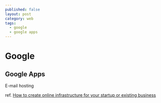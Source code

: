 ```yaml
---
published: false
layout: post
category: web
tags: 
  - google
  - google apps
---
```


# Google

## Google Apps
E-mail hosting

ref. [How to create online infrastructure for your startup or existing business](http://blog.advertan.com/2013/02/google-app-engine-how-to-create-online-infrastructure-for-startup.html)